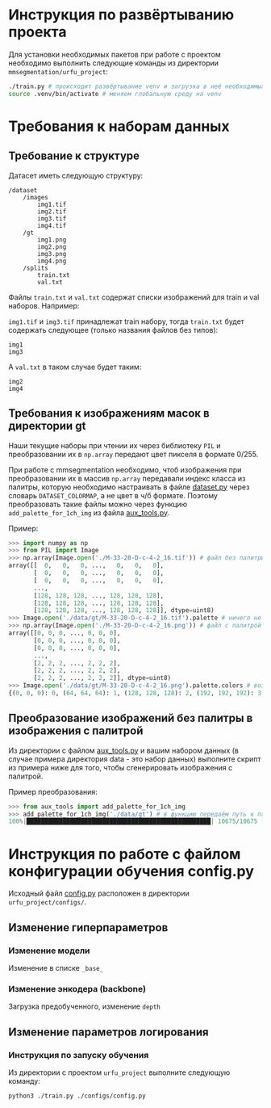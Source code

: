 # Инструкция по развёртыванию проекта

Для установки необходимых пакетов при работе с проектом необходимо выполнить следующие команды из директории `mmsegmentation/urfu_project`:

```sh
./train.py # происходит развёртывание venv и загрузка в неё необходимых пакетов
source .venv/bin/activate # меняем глобальную среду на venv
```

# Требования к наборам данных

## Требование к структуре

Датасет иметь следующую структуру:
```
/dataset
    /images
        img1.tif
        img2.tif
        img3.tif
        img4.tif
    /gt
        img1.png
        img2.png
        img3.png
        img4.png
    /splits
        train.txt
        val.txt
```
Файлы `train.txt` и `val.txt` содержат списки изображений для train и val наборов. Например:

`img1.tif` и `img3.tif` принадлежат train набору, тогда `train.txt` будет содержать следующее (только названия файлов без типов):
```
img1
img3
```
А `val.txt` в таком случае будет таким:
```
img2
img4
``` 

## Требования к изображениям масок в директории gt

Наши текущие наборы при чтении их через библиотеку `PIL` и преобразовании их в `np.array` передают цвет пикселя в формате 0/255.

При работе с mmsegmentation необходимо, чтоб изображения при преобразовании их в массив `np.array` передавали индекс класса из палитры, которую необходимо настраивать в файле [dataset.py](./dataset.py) через словарь `DATASET_COLORMAP`, а не цвет в ч/б формате. Поэтому преобразовать такие файлы можно через функцию `add_palette_for_1ch_img` из файла [aux_tools.py](./aux_tools.py).

Пример:
```python
>>> import numpy as np
>>> from PIL import Image
>>> np.array(Image.open('./M-33-20-D-c-4-2_16.tif')) # файл без палитры
array([[  0,   0,   0, ...,   0,   0,   0],
       [  0,   0,   0, ...,   0,   0,   0],
       [  0,   0,   0, ...,   0,   0,   0],
       ...,
       [128, 128, 128, ..., 128, 128, 128],
       [128, 128, 128, ..., 128, 128, 128],
       [128, 128, 128, ..., 128, 128, 128]], dtype=uint8)
>>> Image.open('./data/gt/M-33-20-D-c-4-2_16.tif').palette # ничего не возвращает, т.к. палитры нет
>>> np.array(Image.open('./M-33-20-D-c-4-2_16.png')) # файл с палитрой
array([[0, 0, 0, ..., 0, 0, 0],
       [0, 0, 0, ..., 0, 0, 0],
       [0, 0, 0, ..., 0, 0, 0],
       ...,
       [2, 2, 2, ..., 2, 2, 2],
       [2, 2, 2, ..., 2, 2, 2],
       [2, 2, 2, ..., 2, 2, 2]], dtype=uint8)
>>> Image.open('./data/gt/M-33-20-D-c-4-2_16.png').palette.colors # возвращает палитру цветов
{(0, 0, 0): 0, (64, 64, 64): 1, (128, 128, 128): 2, (192, 192, 192): 3, (255, 255, 255): 4}
```

## Преобразование изображений без палитры в изображения с палитрой

Из директории с файлом [aux_tools.py](./aux_tools.py) и вашим набором данных (в случае примера директория data - это набор данных) выполните скрипт из примера ниже для того, чтобы сгенерировать изображения с палитрой.

Пример преобразования:
```python
>>> from aux_tools import add_palette_for_1ch_img
>>> add_palette_for_1ch_img('./data/gt') # в функцию передаём путь к папке с разметкой снимка
100%|███████████████████████████████████████████████████| 10675/10675 [04:18<00:00, 41.33it/s]
```

# Инструкция по работе с файлом конфигурации обучения config.py

Исходный файл [config.py](./configs/config.py) расположен в директории `urfu_project/configs/`.

## Изменение гиперпараметров

### Изменение модели

Изменение в списке `_base_`

### Изменение энкодера (backbone)

Загрузка предобученного, изменение `depth`

## Изменение параметров логирования

### Инструкция по запуску обучения

Из директории с проектом `urfu_project` выполните следующую команду:
```sh
python3 ./train.py ./configs/config.py
```